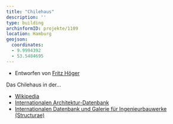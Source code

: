 ```yaml
---
title: "Chilehaus"
description: ''
type: building
archinformID: projekte/1109
location: Hamburg
geojson:
  coordinates:
  - 9.9994392
  - 53.5484695
---
```


* Entworfen von [Fritz Höger](/tags/Fritz-Höger)

Das Chilehaus in der...
* [Wikipedia](https://de.wikipedia.org/wiki/Chilehaus)
* [Internationalen Architektur-Datenbank](https://deu.archinform.net/projekte/1109.htm)
* [Internationalen Datenbank und Galerie für Ingenieurbauwerke (Structurae)](https://structurae.net/de/bauwerke/chilehaus)
